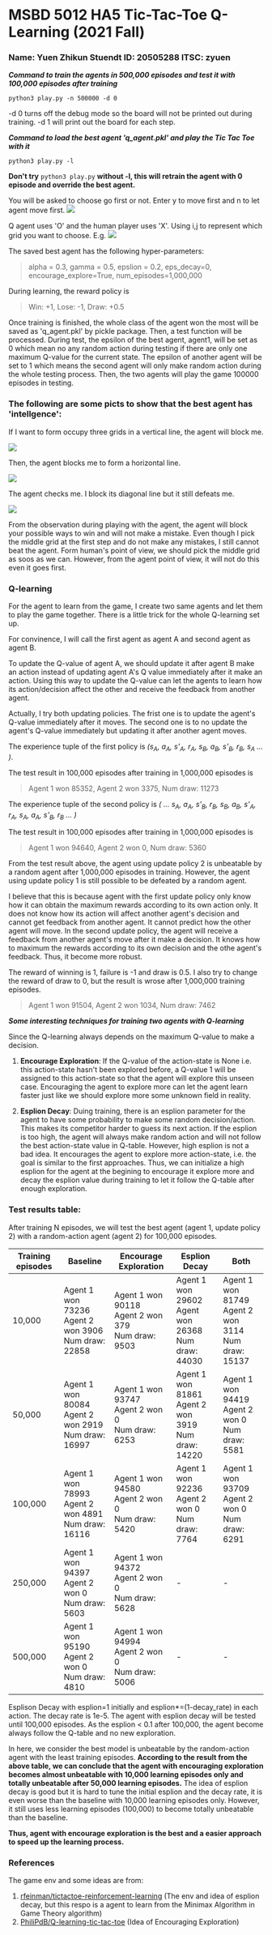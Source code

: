 # MSBD 5012 HA5 Tic-Tac-Toe Q-Learning (2021 Fall)

### Name: Yuen Zhikun Stuendt ID: 20505288 ITSC: zyuen

***Command to train the agents in 500,000 episodes and test it with 100,000 episodes after training***
```
python3 play.py -n 500000 -d 0
```

-d 0 turns off the debug mode so the board will not be printed out during training. -d 1 will print out the board for each step.

***Command to load the best agent 'q_agent.pkl' and play the Tic Tac Toe with it***
``` 
python3 play.py -l
```

**Don't try** ```python3 play.py``` **without -l, this will retrain the agent with 0 episode and override the best agent.**

You will be asked to choose go first or not. Enter y to move first and n to let agent move first.
![](./img/begin.png)

Q agent uses 'O' and the human player uses 'X'. 
Using i,j to represent which grid you want to choose. E.g. 
![](./img/move.png)

The saved best agent has the following hyper-parameters:
> alpha = 0.3, gamma = 0.5, epslion = 0.2, eps_decay=0, encourage_explore=True, num_episodes=1,000,000

During learning, the reward policy is
> Win: +1, Lose: -1, Draw: +0.5

Once training is finished, the whole class of the agent won the most will be saved as 'q_agent.pkl' by pickle package. Then, a test function will be processed. During test, the epsilon of the best agent, agent1, will be set as 0 which mean no any random action during testing if there are only one maximum Q-value for the current state. The epsilon of another agent will be set to 1 which means the second agent will only make random action during the whole testing process. Then, the two agents will play the game 100000 episodes in testing.

### The following are some picts to show that the best agent has 'intellgence':

If I want to form occupy three grids in a vertical line, the agent will block me.

![](./img/eg1.png)

Then, the agent blocks me to form a horizontal line.


![](./img/eg2.png)

The agent checks me. I block its diagonal line but it still defeats me.

![](./img/eg3.png)

From the observation during playing with the agent, the agent will block your possible ways to win and will not make a mistake. Even though I pick the middle grid at the first step and do not make any mistakes, I still cannot beat the agent. Form human's point of view, we should pick the middle grid as soos as we can. However, from the agent point of view, it will not do this even it goes first.

### Q-learning
For the agent to learn from the game, I create two same agents and let them to play the game together. There is a little trick for the whole Q-learning set up.

For convinence, I will call the first agent as agent A and second agent as agent  B.

To update the Q-value of agent A, we should update it after agent B make an action instead of updating agent A's Q value immediately after it make an action. Using this way to update the Q-value can let the agents to learn how its action/decision affect the other and receive the feedback from another agent.

Actually, I try both updating policies. The frist one is to update the agent's Q-value immediately after it moves. The second one is to no update the agent's Q-value immediately but updating it after another agent moves.

The experience tuple of the first policy is *(s<sub>A</sub>, a<sub>A</sub>, s'<sub>A</sub>, r<sub>A</sub>, s<sub>B</sub>, a<sub>B</sub>, s'<sub>B</sub>, r<sub>B</sub>, s<sub>A</sub> ... )*. 

The test result in 100,000 episodes after training in 1,000,000 episodes is 
> Agent 1 won 85352, Agent 2 won 3375, Num draw: 11273

The experience tuple of the second policy is *( ... s<sub>A</sub>, a<sub>A</sub>, s'<sub>B</sub>, r<sub>B</sub>, s<sub>B</sub>, a<sub>B</sub>, s'<sub>A</sub>, r<sub>A</sub>, s<sub>A</sub>, a<sub>A</sub>, s'<sub>B</sub>, r<sub>B</sub> ... )*

The test result in 100,000 episodes after training in 1,000,000 episodes is
> Agent 1 won 94640, Agent 2 won 0, Num draw: 5360

From the test result above, the agent using update policy 2 is unbeatable by a random agent after 1,000,000 episodes in training. However, the agent using update policy 1 is still possible to be defeated by a random agent.

I believe that this is because agent with the first update policy only know how it can obtain the maximum rewards according to its own action only. It does not know how its action will affect another agent's decision and cannot get feedback from another agent. It cannot predict how the other agent will move. In the second update policy, the agent will receive a feedback from another agent's move after it make a decision. It knows how to maximum the rewards according to its own decision and the othe agent's feedback. Thus, it become more robust.

The reward of winning is 1, failure is -1 and draw is 0.5. I also try to change the reward of draw to 0, but the result is wrose after 1,000,000 training episodes.
> Agent 1 won 91504, Agent 2 won 1034, Num draw: 7462

***Some interesting techniques for training two agents with Q-learning***

Since the Q-learning always depends on the maximum Q-value to make a decision.

1. **Encourage Exploration**: If the Q-value of the action-state is None i.e. this action-state hasn't been explored before, a Q-value 1 will be assigned to this action-state so that the agent will explore this unseen case. Encouraging the agent to explore more can let the agent learn faster just like we should explore more some unknown field in reality.

2. **Esplion Decay**: Duing training, there is an esplion parameter for the agent to have some probability to make some random decision/action. This makes its competitor harder to guess its next action. If the esplion is too high, the agent will always make random action and will not follow the best action-state value in Q-table. However, high esplion is not a bad idea. It encourages the agent to explore more action-state, i.e. the goal is similar to the first approaches. Thus, we can initialize a high esplion for the agent at the begining to encourage it explore more and decay the esplion value during training to let it follow the Q-table after enough exploration.

### Test results table:

After training N episodes, we will test the best agent (agent 1, update policy 2) with a random-action agent (agent 2) for 100,000 episodes.

| Training episodes | Baseline | Encourage Exploration | Esplion Decay | Both |
| ----------- | ----------- | ----------- | ----------- | ----------- |
| 10,000      | Agent 1 won 73236 <br> Agent 2 won 3906 <br> Num draw: 22858       |Agent 1 won 90118 <br> Agent 2 won 379 <br> Num draw: 9503       |Agent 1 won 29602 <br> Agent won 26368 <br> Num draw: 44030       |Agent 1 won 81749 <br> Agent 2 won 3114 <br> Num draw: 15137       |
| 50,000   	| Agent 1 won 80084 <br> Agent 2 won 2919 <br> Num draw: 16997        |Agent 1 won 93747 <br> Agent 2 won 0 <br> Num draw: 6253       |Agent 1 won 81861 <br> Agent 2 won 3919 <br> Num draw: 14220       |Agent 1 won 94419 <br> Agent 2 won 0 <br> Num draw: 5581       |
| 100,000   	| Agent 1 won 78993 <br> Agent 2 won 4891 <br> Num draw: 16116        |Agent 1 won 94580 <br> Agent 2 won 0 <br> Num draw: 5420      |Agent 1 won 92236 <br> Agent 2 won 0 <br> Num draw: 7764       |Agent 1 won 93709 <br> Agent 2 won 0 <br> Num draw: 6291       |
| 250,000   	| Agent 1 won 94397 <br> Agent 2 won 0 <br> Num draw: 5603        |Agent 1 won 94372 <br> Agent 2 won 0 <br> Num draw: 5628       |-       |-       |
| 500,000   | Agent 1 won 95190 <br> Agent 2 won 0 <br> Num draw: 4810        |Agent 1 won 94994 <br> Agent 2 won 0 <br> Num draw: 5006       |-       |- |


Esplison Decay with esplion=1 initially and esplion*=(1-decay_rate) in each action. The decay rate is 1e-5. The agent with esplion decay will be tested until 100,000 episodes. As the esplion < 0.1 after 100,000, the agent become always follow the Q-table and no new exploration.

In here, we consider the best model is unbeatable by the random-action agent with the least training episodes. **According to the result from the above table, we can conclude that the agent with encouraging exploration becomes almost unbeatable with 10,000 learning episodes only and totally unbeatable after 50,000 learning episodes.** The idea of esplion decay is good but it is hard to tune the initial esplion and the decay rate, it  is even worse than the baseline with 10,000 learning episodes only. However, it still uses less learning episodes (100,000) to become totally unbeatable than the baseline. 

**Thus, agent with encourage exploration is the best and a easier approach to speed up the learning process.**



### References

The game env and some ideas are from:

1. [rfeinman/tictactoe-reinforcement-learning](https://github.com/rfeinman/tictactoe-reinforcement-learning) (The env and idea of esplion decay, but this respo is a agent to learn from the Minimax Algorithm in Game Theory algorithm)
2. [PhiliPdB/Q-learning-tic-tac-toe](https://github.com/PhiliPdB/Q-learning-tic-tac-toe/tree/e4124423e79b2da9c2efa01669694df04d5ce5f4) (Idea of Encouraging Exploration)

